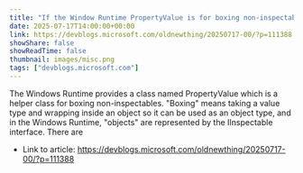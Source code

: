 ```yaml
---
title: "If the Window Runtime PropertyValue is for boxing non-inspectables, why is there a PropertyValue.CreateInspectable?"
date: 2025-07-17T14:00:00+00:00
link: https://devblogs.microsoft.com/oldnewthing/20250717-00/?p=111388
showShare: false
showReadTime: false
thumbnail: images/misc.png
tags: ["devblogs.microsoft.com"]
---
```

The Windows Runtime provides a class named Property­Value which is a helper class for boxing non-inspectables. "Boxing" means taking a value type and wrapping inside an object so it can be used as an object type, and in the Windows Runtime, "objects" are represented by the IInspectable interface. There are

- Link to article: https://devblogs.microsoft.com/oldnewthing/20250717-00/?p=111388